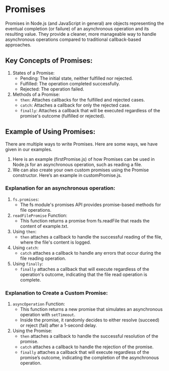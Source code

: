 # Promises

Promises in Node.js (and JavaScript in general) are objects representing the eventual completion (or failure) of an asynchronous operation and its resulting value. They provide a cleaner, more manageable way to handle asynchronous operations compared to traditional callback-based approaches.

## Key Concepts of Promises:

1. States of a Promise:
    - Pending: The initial state, neither fulfilled nor rejected.
    - Fulfilled: The operation completed successfully.
    - Rejected: The operation failed.
2. Methods of a Promise:
    - `then`: Attaches callbacks for the fulfilled and rejected cases.
    - `catch`: Attaches a callback for only the rejected case.
    - `finally`: Attaches a callback that will be executed regardless of the promise's outcome (fulfilled or rejected).

## Example of Using Promises:
There are multiple ways to write Promises. Here are some ways, we have given in our examples.
1. Here is an example (firstPromise.js) of how Promises can be used in Node.js for an asynchronous operation, such as reading a file.
2. We can also create your own custom promises using the Promise constructor. Here’s an example in customPromise.js.

### Explanation for an asynchronous operation:

1. `fs.promises`:
    - The fs module's promises API provides promise-based methods for file operations.
2. `readFilePromise` Function:
    - This function returns a promise from fs.readFile that reads the content of example.txt.
3. Using `then`:
    - `then` attaches a callback to handle the successful reading of the file, where the file's content is logged.
4. Using `catch`:
    - `catch` attaches a callback to handle any errors that occur during the file reading operation.
5. Using `finally`:
    - `finally` attaches a callback that will execute regardless of the operation's outcome, indicating that the file read operation is complete.

### Explanation to Create a Custom Promise:

1. `asyncOperation` Function:
    - This function returns a new promise that simulates an asynchronous operation with `setTimeout`.
    - Inside the promise, it randomly decides to either resolve (succeed) or reject (fail) after a 1-second delay.
2. Using the Promise:
    - `then` attaches a callback to handle the successful resolution of the promise.
    - `catch` attaches a callback to handle the rejection of the promise.
    - `finally` attaches a callback that will execute regardless of the promise’s outcome, indicating the completion of the asynchronous operation.


